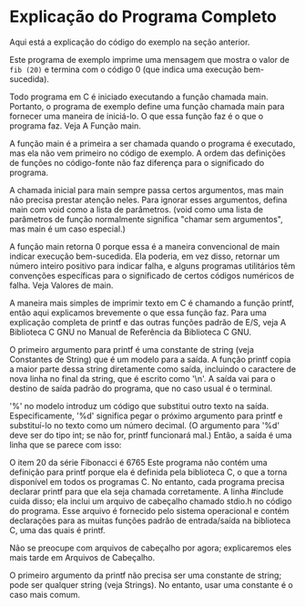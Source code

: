 # Explicação do Programa Completo

Aqui está a explicação do código do exemplo na seção anterior.

Este programa de exemplo imprime uma mensagem que mostra o valor de `fib (20)` e termina com o código 0 (que indica uma execução bem-sucedida).

Todo programa em C é iniciado executando a função chamada main. Portanto, o programa de exemplo define uma função chamada main para fornecer uma maneira de iniciá-lo. O que essa função faz é o que o programa faz. Veja A Função main.

A função main é a primeira a ser chamada quando o programa é executado, mas ela não vem primeiro no código de exemplo. A ordem das definições de funções no código-fonte não faz diferença para o significado do programa.

A chamada inicial para main sempre passa certos argumentos, mas main não precisa prestar atenção neles. Para ignorar esses argumentos, defina main com void como a lista de parâmetros. (void como uma lista de parâmetros de função normalmente significa "chamar sem argumentos", mas main é um caso especial.)

A função main retorna 0 porque essa é a maneira convencional de main indicar execução bem-sucedida. Ela poderia, em vez disso, retornar um número inteiro positivo para indicar falha, e alguns programas utilitários têm convenções específicas para o significado de certos códigos numéricos de falha. Veja Valores de main.

A maneira mais simples de imprimir texto em C é chamando a função printf, então aqui explicamos brevemente o que essa função faz. Para uma explicação completa de printf e das outras funções padrão de E/S, veja A Biblioteca C GNU no Manual de Referência da Biblioteca C GNU.

O primeiro argumento para printf é uma constante de string (veja Constantes de String) que é um modelo para a saída. A função printf copia a maior parte dessa string diretamente como saída, incluindo o caractere de nova linha no final da string, que é escrito como '\n'. A saída vai para o destino de saída padrão do programa, que no caso usual é o terminal.

'%' no modelo introduz um código que substitui outro texto na saída. Especificamente, '%d' significa pegar o próximo argumento para printf e substituí-lo no texto como um número decimal. (O argumento para '%d' deve ser do tipo int; se não for, printf funcionará mal.) Então, a saída é uma linha que se parece com isso:

O item 20 da série Fibonacci é 6765 Este programa não contém uma definição para printf porque ela é definida pela biblioteca C, o que a torna disponível em todos os programas C. No entanto, cada programa precisa declarar printf para que ela seja chamada corretamente. A linha #include cuida disso; ela inclui um arquivo de cabeçalho chamado stdio.h no código do programa. Esse arquivo é fornecido pelo sistema operacional e contém declarações para as muitas funções padrão de entrada/saída na biblioteca C, uma das quais é printf.

Não se preocupe com arquivos de cabeçalho por agora; explicaremos eles mais tarde em Arquivos de Cabeçalho.

O primeiro argumento da printf não precisa ser uma constante de string; pode ser qualquer string (veja Strings). No entanto, usar uma constante é o caso mais comum.
